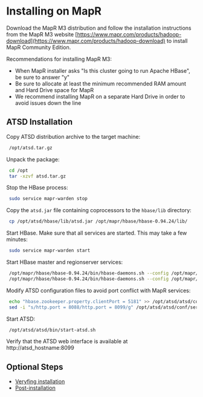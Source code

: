 # Installing on MapR


Download the MapR M3 distribution and follow the installation
instructions from the MapR M3 website
[https://www.mapr.com/products/hadoop-download](https://www.mapr.com/products/hadoop-download)
to install MapR Community Edition.

Recommendations for installing MapR M3:

-   When MapR installer asks "Is this cluster going to run Apache
    HBase", be sure to answer "y"
-   Be sure to allocate at least the minimum recommended RAM amount and
    Hard Drive space for MapR
-   We recommend installing MapR on a separate Hard Drive in order to
    avoid issues down the line

## ATSD Installation

Copy ATSD distribution archive to the target machine:

```sh
 /opt/atsd.tar.gz
```

Unpack the package:

```sh
 cd /opt
 tar -xzvf atsd.tar.gz
```

Stop the HBase process:

```sh
 sudo service mapr-warden stop
```

Copy the `atsd.jar` file containing coprocessors to the `hbase/lib` directory:

```sh
 cp /opt/atsd/hbase/lib/atsd.jar /opt/mapr/hbase/hbase-0.94.24/lib/
```

Start HBase. Make sure that all services are started. This may take a few
minutes:

```sh
 sudo service mapr-warden start
```

Start HBase master and regionserver services:

```sh
 /opt/mapr/hbase/hbase-0.94.24/bin/hbase-daemons.sh --config /opt/mapr/hbase/hbase-0.94.24/conf start master
 /opt/mapr/hbase/hbase-0.94.24/bin/hbase-daemons.sh --config /opt/mapr/hbase/hbase-0.94.24/conf start regionserver
```

Modify ATSD configuration files to avoid port conflict with MapR
services:

```sh
 echo "hbase.zookeeper.property.clientPort = 5181" >> /opt/atsd/atsd/conf/hadoop.properties
 sed -i "s/http.port = 8088/http.port = 8099/g" /opt/atsd/atsd/conf/server.properties
```

Start ATSD:

```sh
 /opt/atsd/atsd/bin/start-atsd.sh
```

Verify that the ATSD web interface is available at http://atsd_hostname:8099

## Optional Steps
- [Veryfing installation](veryfing-installation.md)
- [Post-installation](post-installation.md)

